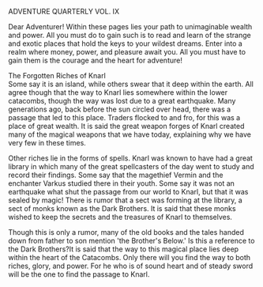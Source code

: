 ADVENTURE QUARTERLY VOL. IX  
  
Dear Adventurer! Within these pages lies your path to unimaginable wealth and power. All you must do to gain such is to read and learn of the strange and exotic places that hold the keys to your wildest dreams. Enter into a realm where money, power, and pleasure await you. All you must have to gain them is the courage and the heart for adventure!  
  
The Forgotten Riches of Knarl  
Some say it is an island, while others swear that it deep within the earth. All agree though that the way to Knarl lies somewhere within the lower catacombs, though the way was lost due to a great earthquake. Many generations ago, back before the sun circled over head, there was a passage that led to this place. Traders flocked to and fro, for this was a place of great wealth. It is said the great weapon forges of Knarl created many of the magical weapons that we have today, explaining why we have very few in these times.  
  
Other riches lie in the forms of spells. Knarl was known to have had a great library in which many of the great spellcasters of the day went to study and record their findings. Some say that the magethief Vermin and the enchanter Varkus studied there in their youth. Some say it was not an earthquake what shut the passage from our world to Knarl, but that it was sealed by magic! There is rumor that a sect was forming at the library, a sect of monks known as the Dark Brothers. It is said that these monks wished to keep the secrets and the treasures of Knarl to themselves.  
  
Though this is only a rumor, many of the old books and the tales handed down from father to son mention 'the Brother's Below.' Is this a reference to the Dark Brothers?It is said that the way to this magical place lies deep within the heart of the Catacombs. Only there will you find the way to both riches, glory, and power. For he who is of sound heart and of steady sword will be the one to find the passage to Knarl. 